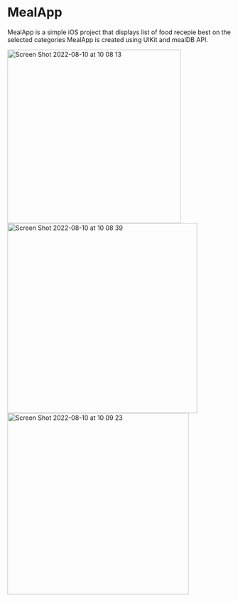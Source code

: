 # MealApp
MealApp is a simple iOS project that displays list of food recepie best on the selected categories
MealApp is created using UIKit and mealDB API.


<img width="390" alt="Screen Shot 2022-08-10 at 10 08 13" src="https://user-images.githubusercontent.com/62124801/183801682-a2643025-72a1-4b0d-ac7d-09e603259308.png">
<img width="427" alt="Screen Shot 2022-08-10 at 10 08 39" src="https://user-images.githubusercontent.com/62124801/183801734-f47a3848-a3a8-4f90-ad41-d943a2a26abc.png">
<img width="408" alt="Screen Shot 2022-08-10 at 10 09 23" src="https://user-images.githubusercontent.com/62124801/183801817-5c7536ee-5248-45c1-b556-e85e50ccce9b.png">
